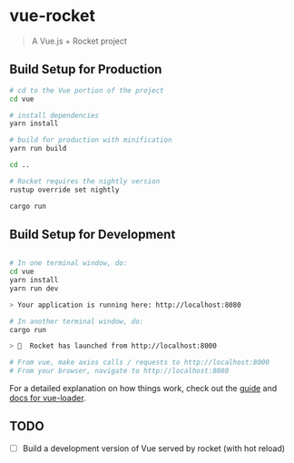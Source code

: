 # vue-rocket

> A Vue.js + Rocket project

## Build Setup for Production

``` bash
# cd to the Vue portion of the project
cd vue

# install dependencies
yarn install

# build for production with minification
yarn run build

cd ..

# Rocket requires the nightly version
rustup override set nightly

cargo run

```

## Build Setup for Development

``` bash

# In one terminal window, do:
cd vue
yarn install
yarn run dev

> Your application is running here: http://localhost:8080

# In another terminal window, do:
cargo run

> 🚀  Rocket has launched from http://localhost:8000

# From vue, make axios calls / requests to http://localhost:8000
# From your browser, navigate to http://localhost:8080

```

For a detailed explanation on how things work, check out the [guide](http://vuejs-templates.github.io/webpack/) and [docs for vue-loader](http://vuejs.github.io/vue-loader).

## TODO
- [ ] Build a development version of Vue served by rocket (with hot reload)